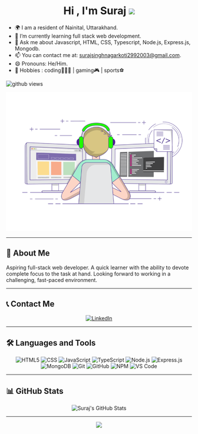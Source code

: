 <h1 align="center">Hi , I'm Suraj <img src="https://media.giphy.com/media/hvRJCLFzcasrR4ia7z/giphy.gif" width="35"></h1>

- 🌍 I am a resident of Nainital, Uttarakhand.
- 🌱 I’m currently learning full stack web development.
- 💬 Ask me about Javascript, HTML, CSS, Typescript, Node.js, Express.js, Mongodb.
- 📫 You can contact me at: surajsinghnagarkoti2992003@gmail.com.
- 😄 Pronouns: He/Him.
- 🎯 Hobbies : coding👨🏻‍💻 | gaming🎮 | sports⚽
  <br>
<p align="left"> <img src="https://komarev.com/ghpvc/?username=SuRaJ02kaiser&label=Profile%20views&color=0e75b6&style=flat" alt="github views" /> </p>
<p align="center"><img src="https://raw.githubusercontent.com/devSouvik/devSouvik/master/gif3.gif"/> </p>

---

## 🚀 About Me
Aspiring full-stack web developer. A quick learner with the ability to devote complete focus to the task at hand. Looking forward to working in a challenging, fast-paced environment.

---

## 📞 Contact Me  
<p align="center">
  <a href="https://www.linkedin.com/in/suraj0001/">
    <img src="https://img.shields.io/badge/Suraj_Singh-%231DA1F2.svg?style=for-the-badge&logo=linkedin&logoColor=white" alt="LinkedIn">
  </a>
</p>

---

## 🛠️ Languages and Tools  
<p align="center">
  <img src="https://img.shields.io/badge/html5-%23E34F26.svg?style=for-the-badge&logo=html5&logoColor=white" alt="HTML5" />
  <img src="https://img.shields.io/badge/CSS-purple?style=for-the-badge&labelColor=black&logo=css3&logoColor=purple" alt="CSS" />
  <img src="https://img.shields.io/badge/javascript-%23323330.svg?style=for-the-badge&logo=javascript&logoColor=%23F7DF1E" alt="JavaScript" />
  <img src="https://img.shields.io/badge/-Typescript-007EC6?style=for-the-badge&labelColor=black&logo=typescript&logoColor=#007EC6" alt="TypeScript" />
  <img src="https://img.shields.io/badge/node.js-%2343853D.svg?style=for-the-badge&logo=node.js&logoColor=white" alt="Node.js" />
  <img src="https://img.shields.io/badge/express.js-%23404d59.svg?style=for-the-badge&logo=express&logoColor=%2361DAFB" alt="Express.js" />
  <img src="https://img.shields.io/badge/MongoDB-%234ea94b.svg?style=for-the-badge&logo=mongodb&logoColor=white" alt="MongoDB" />
  <img src="https://img.shields.io/badge/git-%23F05033.svg?style=for-the-badge&logo=git&logoColor=white" alt="Git" />
  <img src="https://img.shields.io/badge/github-%23121011.svg?style=for-the-badge&logo=github&logoColor=white" alt="GitHub" />
  <img src="https://img.shields.io/badge/NPM-%23000000.svg?style=for-the-badge&logo=npm&logoColor=white" alt="NPM" />
  <img src="https://img.shields.io/badge/VisualStudioCode-0078d7.svg?style=for-the-badge&logo=visual-studio-code&logoColor=white" alt="VS Code" />
</p>

---

## 📊 GitHub Stats  
<p align="center">
  <img src="https://github-readme-stats.vercel.app/api?username=SuRaJ02kaiser&show_icons=true&theme=light&include_all_commits=true&count_private=true" alt="Suraj's GitHub Stats" />
</p>

---

<p align="center">
  <img src="https://raw.githubusercontent.com/Trilokia/Trilokia/379277808c61ef204768a61bbc5d25bc7798ccf1/bottom_header.svg">
</p>
